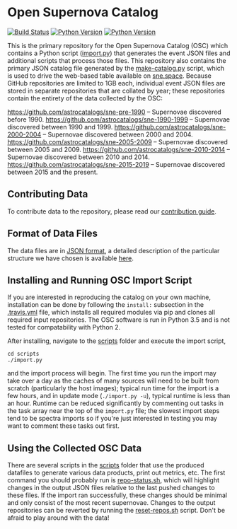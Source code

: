 # Open Supernova Catalog #

[![Build Status](https://img.shields.io/travis/astrocatalogs/sne.svg)](https://travis-ci.org/astrocatalogs/sne)
[![Python Version](https://img.shields.io/badge/python-3.3%2C%203.4%2C%203.5-blue.svg)](https://www.python.org)
[![Python Version](https://img.shields.io/badge/arXiv-1605.01054-green.svg?style=flat)](http://arxiv.org/abs/1605.01054)

This is the primary repository for the Open Supernova Catalog (OSC) which contains a Python script ([import.py](https://github.com/astrocatalogs/sne/blob/master/scripts/import.py)) that generates the event JSON files and additional scripts that process those files. This repository also contains the primary JSON catalog file generated by the [make-catalog.py](https://github.com/astrocatalogs/sne/blob/master/scripts/make-catalog.py) script, which is used to drive the web-based table available on [sne.space](https://sne.space). Because GitHub repositories are limited to 1GB each, individual event JSON files are stored in separate repositories that are collated by year; these repositories contain the entirety of the data collected by the OSC:

https://github.com/astrocatalogs/sne-pre-1990 – Supernovae discovered before 1990.
https://github.com/astrocatalogs/sne-1990-1999 – Supernovae discovered between 1990 and 1999.
https://github.com/astrocatalogs/sne-2000-2004 – Supernovae discovered between 2000 and 2004.
https://github.com/astrocatalogs/sne-2005-2009 – Supernovae discovered between 2005 and 2009.
https://github.com/astrocatalogs/sne-2010-2014 – Supernovae discovered between 2010 and 2014.
https://github.com/astrocatalogs/sne-2015-2019 – Supernovae discovered between 2015 and the present.

## Contributing Data ##

To contribute data to the repository, please read our [contribution guide](https://sne.space/contribute/).

## Format of Data Files ##

The data files are in [JSON format](http://www.json.org/), a detailed description of the particular structure we have chosen is available [here](https://github.com/astrocatalogs/sne/blob/master/OSC-JSON-format.md).

## Installing and Running OSC Import Script ##

If you are interested in reproducing the catalog on your own machine, installation can be done by following the `install:` subsection in the [.travis.yml](https://github.com/astrocatalogs/sne/blob/master/.travis.yml) file, which installs all required modules via pip and clones all required input repositories. The OSC software is run in Python 3.5 and is not tested for compatability with Python 2. 

After installing, navigate to the [scripts](https://github.com/astrocatalogs/sne/blob/master/scripts) folder and execute the import script,

```shell
cd scripts
./import.py
```

and the import process will begin. The first time you run the import may take over a day as the caches of many sources will need to be built from scratch (particularly the host images); typical run time for the import is a few hours, and in update mode (`./import.py -u`), typical runtime is less than an hour. Runtime can be reduced significantly by commenting out tasks in the task array near the top of the `import.py` file; the slowest import steps tend to be spectra imports so if you're just interested in testing you may want to comment these tasks out first.

## Using the Collected OSC Data ##

There are several scripts in the [scripts](https://github.com/astrocatalogs/sne/blob/master/scripts) folder that use the produced datafiles to generate various data products, print out metrics, etc. The first command you should probably run is [repo-status.sh](https://github.com/astrocatalogs/sne/blob/master/scripts/repo-status.sh), which will highlight changes in the output JSON files relative to the last pushed changes to these files. If the import ran successfully, these changes should be minimal and only consist of the most recent supernovae. Changes to the output repositories can be reverted by running the [reset-repos.sh](https://github.com/astrocatalogs/sne/blob/master/scripts/reset-repos.sh) script. Don't be afraid to play around with the data!
